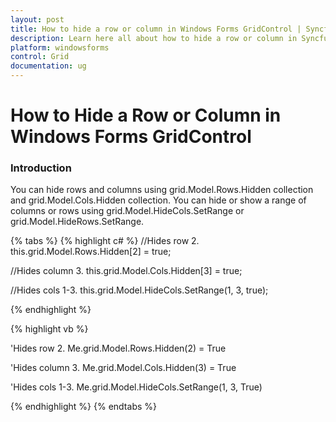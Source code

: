 ```yaml
---
layout: post
title: How to hide a row or column in Windows Forms GridControl | Syncfusion
description: Learn here all about how to hide a row or column in Syncfusion Windows Forms gridcontrol control and more.
platform: windowsforms
control: Grid
documentation: ug
---
```


# How to Hide a Row or Column in Windows Forms GridControl

### Introduction

You can hide rows and columns using grid.Model.Rows.Hidden collection and grid.Model.Cols.Hidden collection. You can hide or show a range of columns or rows using grid.Model.HideCols.SetRange or grid.Model.HideRows.SetRange.

{% tabs %}
{% highlight c# %}
//Hides row 2.
this.grid.Model.Rows.Hidden[2] = true; 

//Hides column 3.
this.grid.Model.Cols.Hidden[3] = true; 

//Hides cols 1-3.
this.grid.Model.HideCols.SetRange(1, 3, true); 

{% endhighlight %}

{% highlight vb %}

'Hides row 2. 
Me.grid.Model.Rows.Hidden(2) = True 

'Hides column 3.
Me.grid.Model.Cols.Hidden(3) = True 

'Hides cols 1-3.
Me.grid.Model.HideCols.SetRange(1, 3, True) 

{% endhighlight %}
{% endtabs %}
